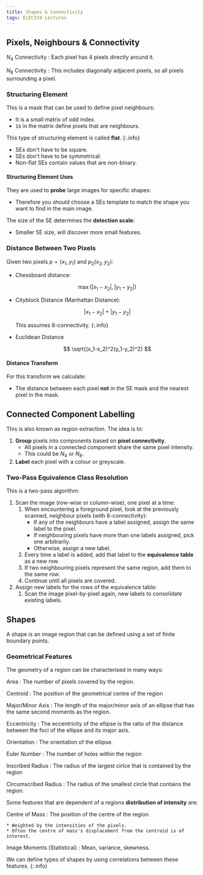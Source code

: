```yaml
---
title: Shapes & Connectivity
tags: ELEC319 Lectures
---
```

## Pixels, Neighbours & Connectivity

$N_4$ Connectivity
: Each pixel has 4 pixels directly around it.

$N_8$ Connectivity
: This includes diagonally adjacent pixels, so all pixels surrounding a pixel.

### Structuring Element
This is a mask that can be used to define pixel neighbours:

* It is a small matrix of odd index.
* `1`s in the matrix define pixels that are neighbours.

This type of structuring element is called **flat**.
{:.info}

* SEs don't have to be square.
* SEs don't have to be symmetrical.
* Non-flat SEs contain values that are non-binary.

#### Structuring Element Uses
They are used to **probe** large images for specific shapes:

* Therefore you should choose a SEs template to match the shape you want to find in the main image.

The size of the SE determines the **detection scale**:

* Smaller SE size, will discover more small features.

### Distance Between Two Pixels
Given two pixels $p=(x_1,y_1)$ and $p_2(x_2,y_2)$:

* Chessboard distance:

	$$
	\max(\lvert x_1-x_2\rvert, \lvert y_1-y_2\rvert)
	$$
	

* Cityblock Distance (Manhattan Distance):

	$$
	\lvert x_1-x_2\rvert+\lvert y_1-y_2\rvert
	$$

	This assumes 8-connectivity.
	{:.info}

* Euclidean Distance

	$$
	\sqrt{(x_1-x_2)^2(y_1-y_2)^2}
	$$

#### Distance Transform
For this transform we calculate:

* The distance between each pixel **not** in the SE mask and the nearest pixel in the mask.

## Connected Component Labelling
This is also known as region extraction. The idea is to:

1. **Group** pixels into components based on **pixel connectivity**.
	* All pixels in a connected component share the same pixel intensity.
	* This could be $N_4$ or $N_8$.
1. **Label** each pixel with a colour or greyscale.

### Two-Pass Equivalence Class Resolution
This is a two-pass algorithm:

1. Scan the image (row-wise or column-wise), one pixel at a time:
	1. When encountering a foreground pixel, look at the previously scanned, neighbour pixels (with 8-connectivity):
		* If any of the neighbours have a label assigned, assign the same label to the pixel.
		* If neighbouring pixels have more than one labels assigned, pick one arbitrarily.
		* Otherwise, assign a new label.
	1. Every time a label is added, add that label to the **equivalence table** as a new row.
	1. If two neighbouring pixels represent the same region, add them to the same row.
	1. Continue until all pixels are covered.
1. Assign new labels for the rows of the equivalence table:
	1. Scan the image pixel-by-pixel again, new labels to consolidate existing labels.

## Shapes
A shape is an image region that can be defined using a set of finite boundary points.

### Geometrical Features
The geometry of a region can be characterised in many ways:

Area
: The number of pixels covered by the region.

Centroid
: The position of the geometrical centre of the region

Major/Minor Axis
: The length of the major/minor axis of an ellipse that has the same second moments as the region.

Eccentricity
: The eccentricity of the ellipse is the ratio of the distance between the foci of the ellipse and its major axis.

Orientation
: The orientation of the ellipse.

Euler Number
: The number of holes within the region

Inscribed Radius
: The radius of the largest cirlce that is contained by the region

Circumscribed Radius
: The radius of the smallest circle that contains the region.

Some features that are dependent of a regions **distribution of intensity** are:

Centre of Mass
: The position of the centre of the region.
	
	* Weighted by the intensities of the pixels.
	* Often the centre of mass's displacement from the centroid is of interest.
	
Image Moments (Statistical)
: Mean, variance, skewness.

We can define types of shapes by using correlations between these features.
{:.info}